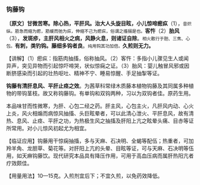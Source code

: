 ### 钩藤钩 

**〔原文〕甘微苦寒。除心热，平肝风。治大人头旋目眩，小儿惊啼瘛疭**（1），<small>音炽纵。筋急而缩为瘛，筋缓而弛为疭，伸缩不己为瘛疭，俗谓之搐搦是也。</small>**客忤**（2）**胎风**（3），**发斑疹，主肝风相火之病，风静火息，则诸证自除**。<small>相火散行于胆、三焦、心包。</small>**有刺，类钓钩。藤细多钩者良**。<small>纯用钩其功加倍。</small>**久煎则无力。**

【讲解】（1）瘛疭：指筋肉抽搐，俗称抽风。（2）客忤：多指小儿骤见生人或闻异声，突见异物而引起惊吓啼哭，状似惊痫之证。（3）胎风：婴儿触冒风邪或因断脐感染而引起的壮热呕吐、精神不宁、睡易惊醒、手足抽掣等证。

**钩藤有清肝息风、平肝止痉之效**。为茜草科常绿木质藤本植物钩藤及其同属多种植物的带钩茎枝。故又称钩藤钩。有单钩和双钩两种，习以为双钩者佳。原药生用。

本品味甘而性微寒，为肝、心包二经之药。肝主风，心包主火，凡肝风内动、心火上炎，风火相煽而病惊风抽搐、头巨眩晕者，可以此清心泄火、平肝息风，故有清热、息风、止痉、平肝之功，为热极生风之抽搐及肝阳上亢之眩晕头痛、目赤等证所常用。对小儿惊风初起尤为相宜。

【临证应用】钩藤用干惊痫抽搐，多与天麻、石决明、全蝎等配伍；热重者，可加羚羊角、龙胆草、菊花等。对肝阳上亢的头晕、目眩等证，可与天麻、石决明等伍用，如天麻钩藤饮。现代研究本品具有降压作用，可用于高血压病而属肝热阳亢者疗效颇佳。

【用量用法】10—15克。入煎剂宜后下；不宜久煎，以免药效降低。
